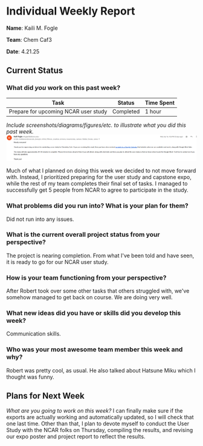 # Individual Weekly Report

**Name**: Kaili M. Fogle

**Team**: Chem Caf3

**Date**: 4.21.25

## Current Status

### What did _you_ work on this past week?

| Task | Status | Time Spent | 
| ---- | ------ | ---------- |
| Prepare for upcoming NCAR user study | Completed | 1 hour |

*Include screenshots/diagrams/figures/etc. to illustrate what you did this past week.*
![alt text](image-1.png)

Much of what I planned on doing this week we decided to not move forward with. Instead, I prioritized preparing for the user study and capstone expo, while the rest of my team completes their final set of tasks. I managed to successfully get 5 people from NCAR to agree to participate in the study.

### What problems did you run into? What is your plan for them?
Did not run into any issues.

### What is the current overall project status from your perspective? 
The project is nearing completion. From what I've been told and have seen, it is ready to go for our NCAR user study.

### How is your team functioning from your perspective?
After Robert took over some other tasks that others struggled with, we've somehow managed to get back on course. We are doing very well.

### What new ideas did you have or skills did you develop this week?
Communication skills.

### Who was your most awesome team member this week and why?
Robert was pretty cool, as usual. He also talked about Hatsune Miku which I thought was funny.


## Plans for Next Week
*What are you going to work on this week?*
I can finally make sure if the exports are actually working and automatically updated, so I will check that one last time. Other than that, I plan to devote myself to conduct the User Study with the NCAR folks on Thursday, compiling the results, and revising our expo poster and project report to reflect the results.
